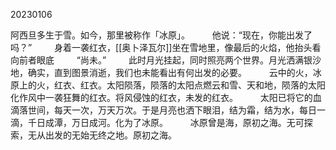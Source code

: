 20230106

阿西旦多生于雪。如今，那里被称作「冰原」。
　　
他说：“现在，你能出发了吗？”
　　
身着一袭红衣，[[奥卜泽瓦尔]]坐在雪地里，像最后的火焰，他抬头看向前者眼底
　　
“尚未。”
　　
此时月光挂起，同时照亮两个世界。月光洒满银沙地，确实，直到图景消逝，我们也未能看出有何出发的必要。
　　
云中的火，冰原上的火，红衣、红衣。太阳陨落，陨落的太阳点燃云和雪、天和地，陨落的太阳化作风中一袭狂舞的红衣。将风侵蚀的红衣，未发的红衣。
　　
太阳已将它的血滴落世间，每天一次，万天万次。于是月亮也洒下眼泪，结为霜，结为水，每日一滴，千日成潭，万日成河。化为了冰原。
　　
冰原曾是海，原初之海。无可探索，无从出发的无始无终之地。原初之海。